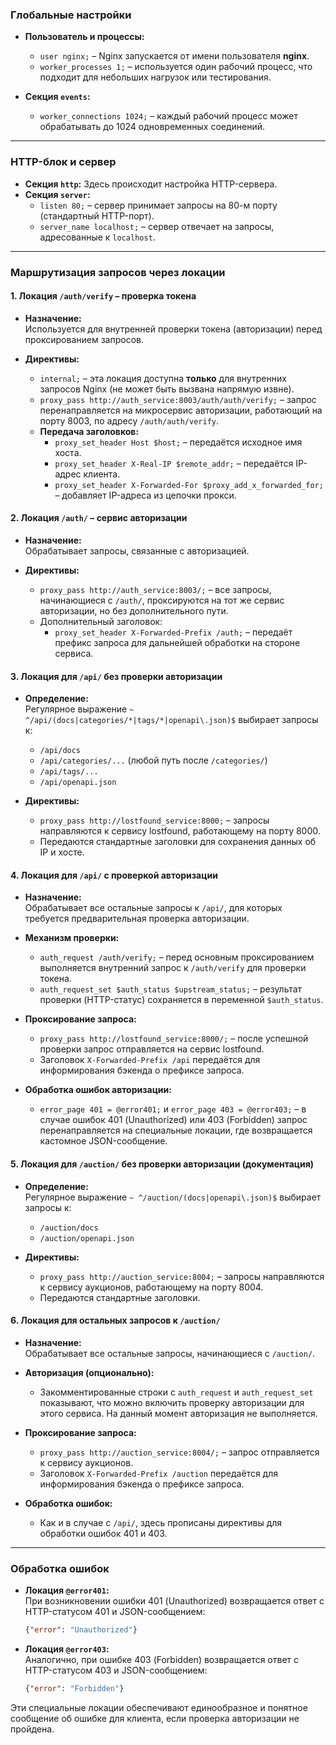 ### Глобальные настройки

- **Пользователь и процессы:**  
  - `user nginx;` – Nginx запускается от имени пользователя **nginx**.  
  - `worker_processes 1;` – используется один рабочий процесс, что подходит для небольших нагрузок или тестирования.

- **Секция `events`:**  
  - `worker_connections 1024;` – каждый рабочий процесс может обрабатывать до 1024 одновременных соединений.

---

### HTTP-блок и сервер

- **Секция `http`:** Здесь происходит настройка HTTP-сервера.  
- **Секция `server`:**  
  - `listen 80;` – сервер принимает запросы на 80-м порту (стандартный HTTP-порт).  
  - `server_name localhost;` – сервер отвечает на запросы, адресованные к `localhost`.

---

### Маршрутизация запросов через локации

#### 1. Локация `/auth/verify` – проверка токена

- **Назначение:**  
  Используется для внутренней проверки токена (авторизации) перед проксированием запросов.

- **Директивы:**  
  - `internal;` – эта локация доступна **только** для внутренних запросов Nginx (не может быть вызвана напрямую извне).  
  - `proxy_pass http://auth_service:8003/auth/auth/verify;` – запрос перенаправляется на микросервис авторизации, работающий на порту 8003, по адресу `/auth/auth/verify`.  
  - **Передача заголовков:**  
    - `proxy_set_header Host $host;` – передаётся исходное имя хоста.  
    - `proxy_set_header X-Real-IP $remote_addr;` – передаётся IP-адрес клиента.  
    - `proxy_set_header X-Forwarded-For $proxy_add_x_forwarded_for;` – добавляет IP-адреса из цепочки прокси.

#### 2. Локация `/auth/` – сервис авторизации

- **Назначение:**  
  Обрабатывает запросы, связанные с авторизацией.

- **Директивы:**  
  - `proxy_pass http://auth_service:8003/;` – все запросы, начинающиеся с `/auth/`, проксируются на тот же сервис авторизации, но без дополнительного пути.  
  - Дополнительный заголовок:  
    - `proxy_set_header X-Forwarded-Prefix /auth;` – передаёт префикс запроса для дальнейшей обработки на стороне сервиса.

#### 3. Локация для `/api/` без проверки авторизации

- **Определение:**  
  Регулярное выражение `~ ^/api/(docs|categories/*|tags/*|openapi\.json)$` выбирает запросы к:
  - `/api/docs`
  - `/api/categories/...` (любой путь после `/categories/`)
  - `/api/tags/...`
  - `/api/openapi.json`

- **Директивы:**  
  - `proxy_pass http://lostfound_service:8000;` – запросы направляются к сервису lostfound, работающему на порту 8000.  
  - Передаются стандартные заголовки для сохранения данных об IP и хосте.

#### 4. Локация для `/api/` с проверкой авторизации

- **Назначение:**  
  Обрабатывает все остальные запросы к `/api/`, для которых требуется предварительная проверка авторизации.

- **Механизм проверки:**  
  - `auth_request /auth/verify;` – перед основным проксированием выполняется внутренний запрос к `/auth/verify` для проверки токена.  
  - `auth_request_set $auth_status $upstream_status;` – результат проверки (HTTP-статус) сохраняется в переменной `$auth_status`.

- **Проксирование запроса:**  
  - `proxy_pass http://lostfound_service:8000/;` – после успешной проверки запрос отправляется на сервис lostfound.  
  - Заголовок `X-Forwarded-Prefix /api` передаётся для информирования бэкенда о префиксе запроса.

- **Обработка ошибок авторизации:**  
  - `error_page 401 = @error401;` и `error_page 403 = @error403;` – в случае ошибок 401 (Unauthorized) или 403 (Forbidden) запрос перенаправляется на специальные локации, где возвращается кастомное JSON-сообщение.

#### 5. Локация для `/auction/` без проверки авторизации (документация)

- **Определение:**  
  Регулярное выражение `~ ^/auction/(docs|openapi\.json)$` выбирает запросы к:
  - `/auction/docs`
  - `/auction/openapi.json`

- **Директивы:**  
  - `proxy_pass http://auction_service:8004;` – запросы направляются к сервису аукционов, работающему на порту 8004.  
  - Передаются стандартные заголовки.

#### 6. Локация для остальных запросов к `/auction/`

- **Назначение:**  
  Обрабатывает все остальные запросы, начинающиеся с `/auction/`.

- **Авторизация (опционально):**  
  - Закомментированные строки с `auth_request` и `auth_request_set` показывают, что можно включить проверку авторизации для этого сервиса. На данный момент авторизация не выполняется.

- **Проксирование запроса:**  
  - `proxy_pass http://auction_service:8004/;` – запрос отправляется к сервису аукционов.  
  - Заголовок `X-Forwarded-Prefix /auction` передаётся для информирования бэкенда о префиксе запроса.

- **Обработка ошибок:**  
  - Как и в случае с `/api/`, здесь прописаны директивы для обработки ошибок 401 и 403.

---

### Обработка ошибок

- **Локация `@error401`:**  
  При возникновении ошибки 401 (Unauthorized) возвращается ответ с HTTP-статусом 401 и JSON-сообщением:
  ```json
  {"error": "Unauthorized"}
  ```

- **Локация `@error403`:**  
  Аналогично, при ошибке 403 (Forbidden) возвращается ответ с HTTP-статусом 403 и JSON-сообщением:
  ```json
  {"error": "Forbidden"}
  ```

Эти специальные локации обеспечивают единообразное и понятное сообщение об ошибке для клиента, если проверка авторизации не пройдена.
